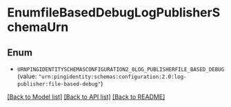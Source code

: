 # EnumfileBasedDebugLogPublisherSchemaUrn

## Enum


* `URNPINGIDENTITYSCHEMASCONFIGURATION2_0LOG_PUBLISHERFILE_BASED_DEBUG` (value: `"urn:pingidentity:schemas:configuration:2.0:log-publisher:file-based-debug"`)


[[Back to Model list]](../README.md#documentation-for-models) [[Back to API list]](../README.md#documentation-for-api-endpoints) [[Back to README]](../README.md)


